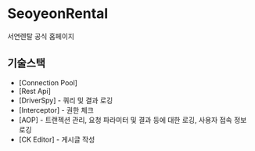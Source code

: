 # SeoyeonRental
서연렌탈 공식 홈페이지

## 기술스택

- [Connection Pool]
- [Rest Api]
- [DriverSpy] - 쿼리 및 결과 로깅
- [Interceptor] - 권한 체크 
- [AOP] - 트랜젝션 관리, 요청 파라미터 및 결과 등에 대한 로깅, 사용자 접속 정보 로깅
- [CK Editor] - 게시글 작성
